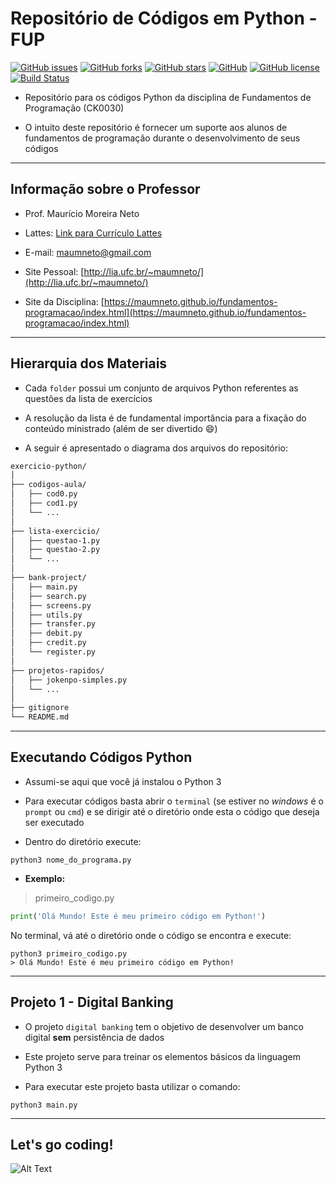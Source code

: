 # **Repositório de Códigos em Python - FUP**

[![GitHub issues](https://img.shields.io/github/issues/maumneto/exercicio-python)](https://github.com/maumneto/exercicio-python/issues)
[![GitHub forks](https://img.shields.io/github/forks/maumneto/exercicio-python)](https://github.com/maumneto/exercicio-python/network)
[![GitHub stars](https://img.shields.io/github/stars/maumneto/exercicio-python)](https://github.com/maumneto/exercicio-python/stargazers)
[![GitHub](https://img.shields.io/badge/version-1.0.0-orange)](https://img.shields.io/badge/version-1.0.0-orange)
[![GitHub license](https://img.shields.io/github/license/maumneto/exercicio-python)](https://github.com/maumneto/exercicio-python/blob/master/LICENSE)
[![Build Status](https://travis-ci.com/maumneto/exercicio-python.svg?branch=master)](https://travis-ci.com/maumneto/exercicio-python)

- Repositório para os códigos Python da disciplina de Fundamentos de Programação (CK0030)
  
- O intuito deste repositório é fornecer um suporte aos alunos de fundamentos de programação durante o desenvolvimento de seus códigos
  
-----

## **Informação sobre o Professor**

- Prof. Maurício Moreira Neto
  
- Lattes: [Link para Currículo Lattes](http://lattes.cnpq.br/7534400645876830)
  
- E-mail: <maumneto@gmail.com>
  
- Site Pessoal: [http://lia.ufc.br/~maumneto/](http://lia.ufc.br/~maumneto/)

- Site da Disciplina: [https://maumneto.github.io/fundamentos-programacao/index.html](https://maumneto.github.io/fundamentos-programacao/index.html)

-----

## **Hierarquia dos Materiais**

- Cada `folder` possui um conjunto de arquivos Python referentes as questões da lista de exercícios
  
- A resolução da lista é de fundamental importância para a fixação do conteúdo ministrado (além de ser divertido :smile:)
  
- A seguir é apresentado o diagrama dos arquivos do repositório:
  
```bash
exercicio-python/
│
├── codigos-aula/
│   ├── cod0.py
│   ├── cod1.py
│   └── ...
│
├── lista-exercicio/
│   ├── questao-1.py
│   ├── questao-2.py
│   └── ...
│
├── bank-project/
│   ├── main.py
│   ├── search.py
│   ├── screens.py
│   ├── utils.py
│   ├── transfer.py
│   ├── debit.py
│   ├── credit.py
│   └── register.py
│
├── projetos-rapidos/
│   ├── jokenpo-simples.py
│   └── ...
│
├── gitignore
└── README.md
```

-----

## **Executando Códigos Python**

- Assumi-se aqui que você já instalou o Python 3

- Para executar códigos basta abrir o `terminal` (se estiver no *windows* é o `prompt` ou `cmd`) e se dirigir até o diretório onde esta o código que deseja ser executado
  
- Dentro do diretório execute:

```console
python3 nome_do_programa.py
```

- **Exemplo:**

> primeiro_codigo.py

```python
print('Olá Mundo! Este é meu primeiro código em Python!')
```

No terminal, vá até o diretório onde o código se encontra e execute:

```console
python3 primeiro_codigo.py
> Olá Mundo! Este é meu primeiro código em Python!
```

-----

## **Projeto 1 - Digital Banking**

- O projeto `digital banking` tem o objetivo de desenvolver um banco digital **sem** persistência de dados

- Este projeto serve para treinar os elementos básicos da linguagem Python 3

- Para executar este projeto basta utilizar o comando:

```console
python3 main.py
```

-----

## **Let's go coding!**

![Alt Text](https://media.giphy.com/media/LmNwrBhejkK9EFP504/giphy.gif)
